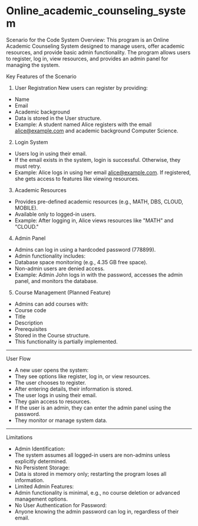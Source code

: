 # Online_academic_counseling_system


Scenario for the Code
System Overview: This program is an Online Academic Counseling System designed to manage users, offer academic resources, and provide basic admin functionality. The program allows users to register, log in, view resources, and provides an admin panel for managing the system.

Key Features of the Scenario
1. User Registration
New users can register by providing:
- Name
- Email
- Academic background
- Data is stored in the User structure.
- Example:
A student named Alice registers with the email alice@example.com and academic background Computer Science.


2. Login System
- Users log in using their email.
- If the email exists in the system, login is successful. Otherwise, they must retry.
- Example:
Alice logs in using her email alice@example.com. If registered, she gets access to features like viewing resources.


3. Academic Resources
- Provides pre-defined academic resources (e.g., MATH, DBS, CLOUD, MOBILE).
- Available only to logged-in users.
- Example:
After logging in, Alice views resources like "MATH" and "CLOUD."


4. Admin Panel
- Admins can log in using a hardcoded password (778899).
- Admin functionality includes:
- Database space monitoring (e.g., 4.35 GB free space).
- Non-admin users are denied access.
- Example:
Admin John logs in with the password, accesses the admin panel, and monitors the database.


5. Course Management (Planned Feature)
- Admins can add courses with:
- Course code
- Title
- Description
- Prerequisites
- Stored in the Course structure.
- This functionality is partially implemented.

---------
User Flow
- A new user opens the system:
- They see options like register, log in, or view resources.
- The user chooses to register.
- After entering details, their information is stored.
- The user logs in using their email.
- They gain access to resources.
- If the user is an admin, they can enter the admin panel using the password.
- They monitor or manage system data.

---------
Limitations
- Admin Identification:
- The system assumes all logged-in users are non-admins unless explicitly determined.
- No Persistent Storage:
- Data is stored in memory only; restarting the program loses all information.
- Limited Admin Features:
- Admin functionality is minimal, e.g., no course deletion or advanced management options.
- No User Authentication for Password:
- Anyone knowing the admin password can log in, regardless of their email.
